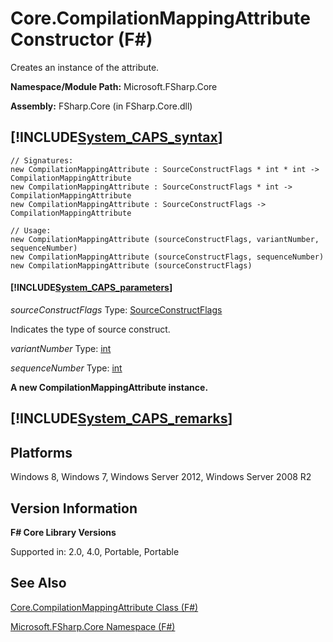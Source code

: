 # Core.CompilationMappingAttribute Constructor (F#)

Creates an instance of the attribute.

**Namespace/Module Path:** Microsoft.FSharp.Core

**Assembly:** FSharp.Core (in FSharp.Core.dll)


## [!INCLUDE[System_CAPS_syntax](//System/Token/System_CAPS_syntax_md.md)]

```
// Signatures:
new CompilationMappingAttribute : SourceConstructFlags * int * int -> CompilationMappingAttribute
new CompilationMappingAttribute : SourceConstructFlags * int -> CompilationMappingAttribute
new CompilationMappingAttribute : SourceConstructFlags -> CompilationMappingAttribute

// Usage:
new CompilationMappingAttribute (sourceConstructFlags, variantNumber, sequenceNumber)
new CompilationMappingAttribute (sourceConstructFlags, sequenceNumber)
new CompilationMappingAttribute (sourceConstructFlags)
```

#### [!INCLUDE[System_CAPS_parameters](//System/Token/System_CAPS_parameters_md.md)]
*sourceConstructFlags*
Type: [SourceConstructFlags](http://msdn.microsoft.com/en-us/library/6da6a0c5-25d0-407d-8536-70182654d738)


Indicates the type of source construct.


*variantNumber*
Type: [int](http://msdn.microsoft.com/en-us/library/025d5455-3622-4ea5-9573-3ecbd4ee1375)


*sequenceNumber*
Type: [int](http://msdn.microsoft.com/en-us/library/025d5455-3622-4ea5-9573-3ecbd4ee1375)



**A new CompilationMappingAttribute instance.**
## [!INCLUDE[System_CAPS_remarks](//System/Token/System_CAPS_remarks_md.md)]

## Platforms
Windows 8, Windows 7, Windows Server 2012, Windows Server 2008 R2


## Version Information
**F# Core Library Versions**

Supported in: 2.0, 4.0, Portable, Portable




## See Also
[Core.CompilationMappingAttribute Class &#40;F&#35;&#41;](Core.CompilationMappingAttribute+Class+28%F%2329%.md)

[Microsoft.FSharp.Core Namespace &#40;F&#35;&#41;](Microsoft.FSharp.Core+Namespace+28%F%2329%.md)

